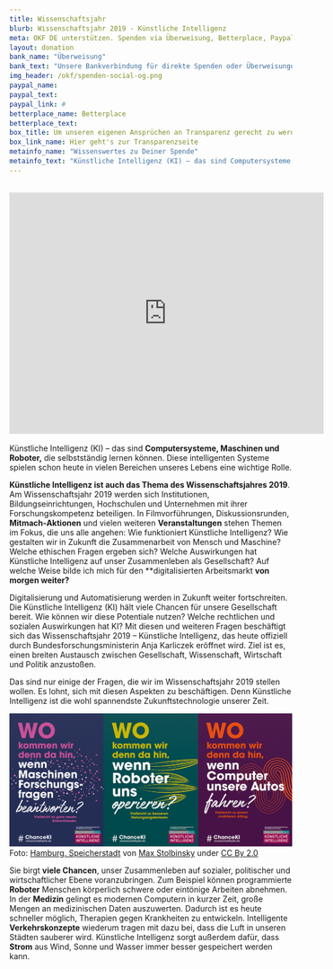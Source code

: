 ```yaml
---
title: Wissenschaftsjahr
blurb: Wissenschaftsjahr 2019 - Künstliche Intelligenz
meta: OKF DE unterstützen. Spenden via Überweisung, Betterplace, Paypal
layout: donation
bank_name: "Überweisung"
bank_text: "Unsere Bankverbindung für direkte Spenden oder Überweisungen und Daueraufträge ist:"
img_header: /okf/spenden-social-og.png
paypal_name:
paypal_text:
paypal_link: #
betterplace_name: Betterplace
betterplace_text:
box_title: Um unseren eigenen Ansprüchen an Transparenz gerecht zu werden, haben wir die wichtigsten Transparenzinfos zusammengetragen
box_link_name: Hier geht's zur Transparenzseite
metainfo_name: "Wissenswertes zu Deiner Spende"
metainfo_text: "Künstliche Intelligenz (KI) – das sind Computersysteme, Maschinen und Roboter, die selbstständig lernen können. Diese intelligenten Systeme spielen schon heute in vielen Bereichen unseres Lebens eine wichtige Rolle."
---
```

<br>
<iframe width="560" height="430" src="https://www.youtube.com/embed/qUNLWYeNhTA" frameborder="0" allow="accelerometer; autoplay; encrypted-media; gyroscope; picture-in-picture" allowfullscreen></iframe>

Künstliche Intelligenz (KI) – das sind **Computersysteme, Maschinen und Roboter,** die selbstständig lernen können. Diese intelligenten Systeme spielen schon heute in vielen Bereichen unseres Lebens eine wichtige Rolle.  


**Künstliche Intelligenz ist auch das Thema des Wissenschaftsjahres 2019**. Am Wissenschaftsjahr 2019 werden sich Institutionen, Bildungseinrichtungen, Hochschulen und Unternehmen mit ihrer Forschungskompetenz beteiligen. In Filmvorführungen, Diskussionsrunden, **Mitmach-Aktionen** und vielen weiteren **Veranstaltungen** stehen Themen im Fokus, die uns alle angehen: Wie funktioniert Künstliche Intelligenz? Wie gestalten wir in Zukunft die Zusammenarbeit von Mensch und Maschine? Welche ethischen Fragen ergeben sich? Welche Auswirkungen hat Künstliche Intelligenz auf unser Zusammenleben als Gesellschaft? Auf welche Weise bilde ich mich für den **digitalisierten Arbeitsmarkt **von morgen weiter?**


Digitalisierung und Automatisierung werden in Zukunft weiter fortschreiten. Die Künstliche Intelligenz (KI) hält viele Chancen für unsere Gesellschaft bereit. Wie können wir diese Potentiale nutzen? Welche rechtlichen und sozialen Auswirkungen hat KI? Mit diesen und weiteren Fragen beschäftigt sich das Wissenschaftsjahr 2019 – Künstliche Intelligenz, das heute offiziell durch Bundesforschungsministerin Anja Karliczek eröffnet wird. Ziel ist es, einen breiten Austausch zwischen Gesellschaft, Wissenschaft, Wirtschaft und Politik anzustoßen.



Das sind nur einige der Fragen, die wir im Wissenschaftsjahr 2019 stellen wollen. Es lohnt, sich mit diesen Aspekten zu beschäftigen. Denn Künstliche Intelligenz ist die wohl spannendste Zukunftstechnologie unserer Zeit.

![Wissenschaftsjahr ](/files/wissenschaftsjahr/WJ19_motive_all.png)
Foto: <a href="https://www.flickr.com/photos/max-stolbinsky/36174159450/">Hamburg. Speicherstadt</a> von <a href="https://www.flickr.com/photos/max-stolbinsky/">Max Stolbinsky</a> under <a href="https://creativecommons.org/licenses/by/2.0/">CC By 2.0</a>

Sie birgt **viele Chancen**, unser Zusammenleben auf sozialer, politischer und wirtschaftlicher Ebene voranzubringen. Zum Beispiel können programmierte **Roboter** Menschen körperlich schwere oder eintönige Arbeiten abnehmen. In der **Medizin** gelingt es modernen Computern in kurzer Zeit, große Mengen an medizinischen Daten auszuwerten. Dadurch ist es heute schneller möglich, Therapien gegen Krankheiten zu entwickeln. Intelligente **Verkehrskonzepte** wiederum tragen mit dazu bei, dass die Luft in unseren Städten sauberer wird. Künstliche Intelligenz sorgt außerdem dafür, dass **Strom** aus Wind, Sonne und Wasser immer besser gespeichert werden kann.
